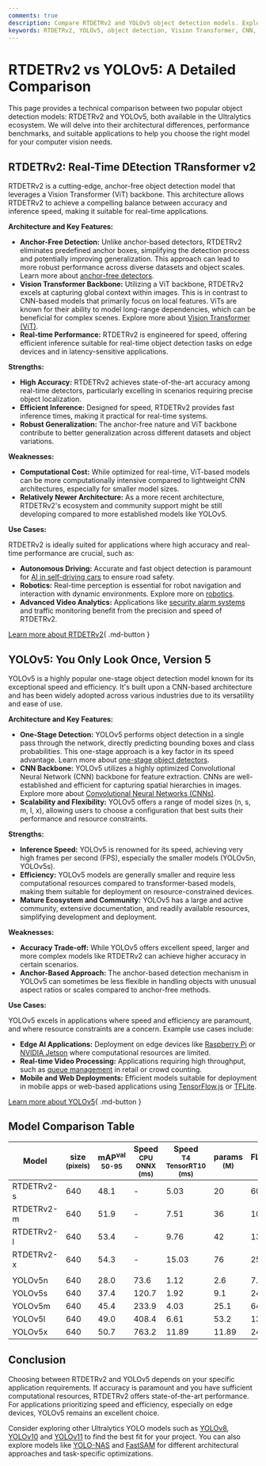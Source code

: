 ```yaml
---
comments: true
description: Compare RTDETRv2 and YOLOv5 object detection models. Explore their architectures, performance benchmarks, and use cases to pick the best fit.
keywords: RTDETRv2, YOLOv5, object detection, Vision Transformer, CNN, anchor-free, real-time models, model comparison, Ultralytics, AI, computer vision
---
```


# RTDETRv2 vs YOLOv5: A Detailed Comparison

<script async src="https://cdn.jsdelivr.net/npm/chart.js@3.9.1/dist/chart.min.js"></script>
<script defer src="../../javascript/benchmark.js"></script>

<canvas id="modelComparisonChart" width="1024" height="400" active-models='["RTDETRv2", "YOLOv5"]'></canvas>

This page provides a technical comparison between two popular object detection models: RTDETRv2 and YOLOv5, both available in the Ultralytics ecosystem. We will delve into their architectural differences, performance benchmarks, and suitable applications to help you choose the right model for your computer vision needs.

## RTDETRv2: Real-Time DEtection TRansformer v2

RTDETRv2 is a cutting-edge, anchor-free object detection model that leverages a Vision Transformer (ViT) backbone. This architecture allows RTDETRv2 to achieve a compelling balance between accuracy and inference speed, making it suitable for real-time applications.

**Architecture and Key Features:**

- **Anchor-Free Detection:** Unlike anchor-based detectors, RTDETRv2 eliminates predefined anchor boxes, simplifying the detection process and potentially improving generalization. This approach can lead to more robust performance across diverse datasets and object scales. Learn more about [anchor-free detectors](https://www.ultralytics.com/glossary/anchor-free-detectors).
- **Vision Transformer Backbone:** Utilizing a ViT backbone, RTDETRv2 excels at capturing global context within images. This is in contrast to CNN-based models that primarily focus on local features. ViTs are known for their ability to model long-range dependencies, which can be beneficial for complex scenes. Explore more about [Vision Transformer (ViT)](https://www.ultralytics.com/glossary/vision-transformer-vit).
- **Real-time Performance:** RTDETRv2 is engineered for speed, offering efficient inference suitable for real-time object detection tasks on edge devices and in latency-sensitive applications.

**Strengths:**

- **High Accuracy:** RTDETRv2 achieves state-of-the-art accuracy among real-time detectors, particularly excelling in scenarios requiring precise object localization.
- **Efficient Inference:** Designed for speed, RTDETRv2 provides fast inference times, making it practical for real-time systems.
- **Robust Generalization:** The anchor-free nature and ViT backbone contribute to better generalization across different datasets and object variations.

**Weaknesses:**

- **Computational Cost:** While optimized for real-time, ViT-based models can be more computationally intensive compared to lightweight CNN architectures, especially for smaller model sizes.
- **Relatively Newer Architecture:** As a more recent architecture, RTDETRv2's ecosystem and community support might be still developing compared to more established models like YOLOv5.

**Use Cases:**

RTDETRv2 is ideally suited for applications where high accuracy and real-time performance are crucial, such as:

- **Autonomous Driving:** Accurate and fast object detection is paramount for [AI in self-driving cars](https://www.ultralytics.com/solutions/ai-in-self-driving) to ensure road safety.
- **Robotics:** Real-time perception is essential for robot navigation and interaction with dynamic environments. Explore more on [robotics](https://www.ultralytics.com/glossary/robotics).
- **Advanced Video Analytics:** Applications like [security alarm systems](https://docs.ultralytics.com/guides/security-alarm-system/) and traffic monitoring benefit from the precision and speed of RTDETRv2.

[Learn more about RTDETRv2](https://docs.ultralytics.com/models/rtdetr/){ .md-button }

## YOLOv5: You Only Look Once, Version 5

YOLOv5 is a highly popular one-stage object detection model known for its exceptional speed and efficiency. It's built upon a CNN-based architecture and has been widely adopted across various industries due to its versatility and ease of use.

**Architecture and Key Features:**

- **One-Stage Detection:** YOLOv5 performs object detection in a single pass through the network, directly predicting bounding boxes and class probabilities. This one-stage approach is a key factor in its speed advantage. Learn more about [one-stage object detectors](https://www.ultralytics.com/glossary/one-stage-object-detectors).
- **CNN Backbone:** YOLOv5 utilizes a highly optimized Convolutional Neural Network (CNN) backbone for feature extraction. CNNs are well-established and efficient for capturing spatial hierarchies in images. Explore more about [Convolutional Neural Networks (CNNs)](https://www.ultralytics.com/glossary/convolutional-neural-network-cnn).
- **Scalability and Flexibility:** YOLOv5 offers a range of model sizes (n, s, m, l, x), allowing users to choose a configuration that best suits their performance and resource constraints.

**Strengths:**

- **Inference Speed:** YOLOv5 is renowned for its speed, achieving very high frames per second (FPS), especially the smaller models (YOLOv5n, YOLOv5s).
- **Efficiency:** YOLOv5 models are generally smaller and require less computational resources compared to transformer-based models, making them suitable for deployment on resource-constrained devices.
- **Mature Ecosystem and Community:** YOLOv5 has a large and active community, extensive documentation, and readily available resources, simplifying development and deployment.

**Weaknesses:**

- **Accuracy Trade-off:** While YOLOv5 offers excellent speed, larger and more complex models like RTDETRv2 can achieve higher accuracy in certain scenarios.
- **Anchor-Based Approach:** The anchor-based detection mechanism in YOLOv5 can sometimes be less flexible in handling objects with unusual aspect ratios or scales compared to anchor-free methods.

**Use Cases:**

YOLOv5 excels in applications where speed and efficiency are paramount, and where resource constraints are a concern. Example use cases include:

- **Edge AI Applications:** Deployment on edge devices like [Raspberry Pi](https://docs.ultralytics.com/guides/raspberry-pi/) or [NVIDIA Jetson](https://docs.ultralytics.com/guides/nvidia-jetson/) where computational resources are limited.
- **Real-time Video Processing:** Applications requiring high throughput, such as [queue management](https://docs.ultralytics.com/guides/queue-management/) in retail or crowd counting.
- **Mobile and Web Deployments:** Efficient models suitable for deployment in mobile apps or web-based applications using [TensorFlow.js](https://docs.ultralytics.com/integrations/tfjs/) or [TFLite](https://docs.ultralytics.com/integrations/tflite/).

[Learn more about YOLOv5](https://docs.ultralytics.com/models/yolov5/){ .md-button }

## Model Comparison Table

| Model      | size<br><sup>(pixels) | mAP<sup>val<br>50-95 | Speed<br><sup>CPU ONNX<br>(ms) | Speed<br><sup>T4 TensorRT10<br>(ms) | params<br><sup>(M) | FLOPs<br><sup>(B) |
| ---------- | --------------------- | -------------------- | ------------------------------ | ----------------------------------- | ------------------ | ----------------- |
| RTDETRv2-s | 640                   | 48.1                 | -                              | 5.03                                | 20                 | 60                |
| RTDETRv2-m | 640                   | 51.9                 | -                              | 7.51                                | 36                 | 100               |
| RTDETRv2-l | 640                   | 53.4                 | -                              | 9.76                                | 42                 | 136               |
| RTDETRv2-x | 640                   | 54.3                 | -                              | 15.03                               | 76                 | 259               |
|            |                       |                      |                                |                                     |                    |                   |
| YOLOv5n    | 640                   | 28.0                 | 73.6                           | 1.12                                | 2.6                | 7.7               |
| YOLOv5s    | 640                   | 37.4                 | 120.7                          | 1.92                                | 9.1                | 24.0              |
| YOLOv5m    | 640                   | 45.4                 | 233.9                          | 4.03                                | 25.1               | 64.2              |
| YOLOv5l    | 640                   | 49.0                 | 408.4                          | 6.61                                | 53.2               | 135.0             |
| YOLOv5x    | 640                   | 50.7                 | 763.2                          | 11.89                               | 11.89              | 246.4             |

## Conclusion

Choosing between RTDETRv2 and YOLOv5 depends on your specific application requirements. If accuracy is paramount and you have sufficient computational resources, RTDETRv2 offers state-of-the-art performance. For applications prioritizing speed and efficiency, especially on edge devices, YOLOv5 remains an excellent choice.

Consider exploring other Ultralytics YOLO models such as [YOLOv8](https://docs.ultralytics.com/models/yolov8/), [YOLOv10](https://docs.ultralytics.com/models/yolov10/) and [YOLOv11](https://docs.ultralytics.com/models/yolo11/) to find the best fit for your project. You can also explore models like [YOLO-NAS](https://docs.ultralytics.com/models/yolo-nas/) and [FastSAM](https://docs.ultralytics.com/models/fast-sam/) for different architectural approaches and task-specific optimizations.

